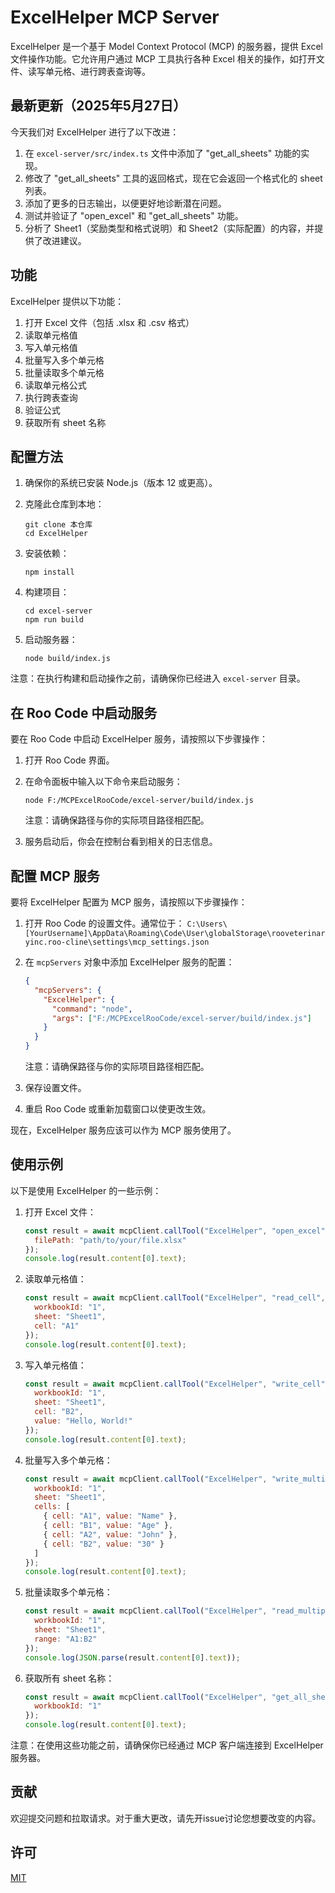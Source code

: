 # ExcelHelper MCP Server

ExcelHelper 是一个基于 Model Context Protocol (MCP) 的服务器，提供 Excel 文件操作功能。它允许用户通过 MCP 工具执行各种 Excel 相关的操作，如打开文件、读写单元格、进行跨表查询等。

## 最新更新（2025年5月27日）

今天我们对 ExcelHelper 进行了以下改进：

1. 在 `excel-server/src/index.ts` 文件中添加了 "get_all_sheets" 功能的实现。
2. 修改了 "get_all_sheets" 工具的返回格式，现在它会返回一个格式化的 sheet 列表。
3. 添加了更多的日志输出，以便更好地诊断潜在问题。
4. 测试并验证了 "open_excel" 和 "get_all_sheets" 功能。
5. 分析了 Sheet1（奖励类型和格式说明）和 Sheet2（实际配置）的内容，并提供了改进建议。

## 功能

ExcelHelper 提供以下功能：

1. 打开 Excel 文件（包括 .xlsx 和 .csv 格式）
2. 读取单元格值
3. 写入单元格值
4. 批量写入多个单元格
5. 批量读取多个单元格
6. 读取单元格公式
7. 执行跨表查询
8. 验证公式
9. 获取所有 sheet 名称

## 配置方法

1. 确保你的系统已安装 Node.js（版本 12 或更高）。

2. 克隆此仓库到本地：

   ```
   git clone 本仓库
   cd ExcelHelper
   ```

3. 安装依赖：

   ```
   npm install
   ```

4. 构建项目：

   ```
   cd excel-server
   npm run build
   ```

5. 启动服务器：

   ```
   node build/index.js
   ```

注意：在执行构建和启动操作之前，请确保你已经进入 `excel-server` 目录。

## 在 Roo Code 中启动服务

要在 Roo Code 中启动 ExcelHelper 服务，请按照以下步骤操作：

1. 打开 Roo Code 界面。

2. 在命令面板中输入以下命令来启动服务：

   ```
   node F:/MCPExcelRooCode/excel-server/build/index.js
   ```

   注意：请确保路径与你的实际项目路径相匹配。

3. 服务启动后，你会在控制台看到相关的日志信息。

## 配置 MCP 服务

要将 ExcelHelper 配置为 MCP 服务，请按照以下步骤操作：

1. 打开 Roo Code 的设置文件。通常位于：
   `C:\Users\[YourUsername]\AppData\Roaming\Code\User\globalStorage\rooveterinaryinc.roo-cline\settings\mcp_settings.json`

2. 在 `mcpServers` 对象中添加 ExcelHelper 服务的配置：

   ```json
   {
     "mcpServers": {
       "ExcelHelper": {
         "command": "node",
         "args": ["F:/MCPExcelRooCode/excel-server/build/index.js"]
       }
     }
   }
   ```

   注意：请确保路径与你的实际项目路径相匹配。

3. 保存设置文件。

4. 重启 Roo Code 或重新加载窗口以使更改生效。

现在，ExcelHelper 服务应该可以作为 MCP 服务使用了。

## 使用示例

以下是使用 ExcelHelper 的一些示例：

1. 打开 Excel 文件：

   ```javascript
   const result = await mcpClient.callTool("ExcelHelper", "open_excel", {
     filePath: "path/to/your/file.xlsx"
   });
   console.log(result.content[0].text);
   ```

2. 读取单元格值：

   ```javascript
   const result = await mcpClient.callTool("ExcelHelper", "read_cell", {
     workbookId: "1",
     sheet: "Sheet1",
     cell: "A1"
   });
   console.log(result.content[0].text);
   ```

3. 写入单元格值：

   ```javascript
   const result = await mcpClient.callTool("ExcelHelper", "write_cell", {
     workbookId: "1",
     sheet: "Sheet1",
     cell: "B2",
     value: "Hello, World!"
   });
   console.log(result.content[0].text);
   ```

4. 批量写入多个单元格：

   ```javascript
   const result = await mcpClient.callTool("ExcelHelper", "write_multiple_cells", {
     workbookId: "1",
     sheet: "Sheet1",
     cells: [
       { cell: "A1", value: "Name" },
       { cell: "B1", value: "Age" },
       { cell: "A2", value: "John" },
       { cell: "B2", value: "30" }
     ]
   });
   console.log(result.content[0].text);
   ```

5. 批量读取多个单元格：

    ```javascript
    const result = await mcpClient.callTool("ExcelHelper", "read_multiple_cells", {
      workbookId: "1",
      sheet: "Sheet1",
      range: "A1:B2"
    });
    console.log(JSON.parse(result.content[0].text));
    ```

6. 获取所有 sheet 名称：

    ```javascript
    const result = await mcpClient.callTool("ExcelHelper", "get_all_sheets", {
      workbookId: "1"
    });
    console.log(result.content[0].text);
    ```

注意：在使用这些功能之前，请确保你已经通过 MCP 客户端连接到 ExcelHelper 服务器。

## 贡献

欢迎提交问题和拉取请求。对于重大更改，请先开issue讨论您想要改变的内容。

## 许可

[MIT](https://choosealicense.com/licenses/mit/)
